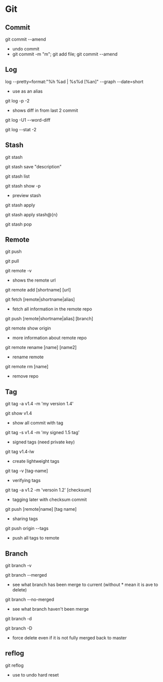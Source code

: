 # Git

## Commit
git commit --amend
* undo commit
* git commit -m "m"; git add file; git commit --amend

## Log
log --pretty=format:\"%h %ad | %s%d [%an]\" --graph --date=short
* use as an alias

git log -p -2
* shows diff in from last 2 commit

git log -U1 --word-diff

git log --stat -2

## Stash
git stash

git stash save "description"

git stash list

git stash show -p
* preview stash

git stash apply

git stash apply stash@{n}

git stash pop

## Remote
git push

git pull

git remote -v
* shows the remote url

git remote add [shortname] [url]

git fetch [remote|shortname|alias]
* fetch all information in the remote repo

git push [remote|shortname|alias] [branch]

git remote show origin
* more information about remote repo

git remote rename [name] [name2]
* rename remote

git remote rm [name]
* remove repo

## Tag
git tag -a v1.4 -m 'my version 1.4'

git show v1.4
* show all commit with tag

git tag -s v1.4 -m 'my signed 1.5 tag'
* signed tags (need private key)

git tag v1.4-lw
* create lightweight tags

git tag -v [tag-name]
* verifying tags

git tag -a v1.2 -m 'versoin 1.2' [checksum]
* tagging later with checksum commit

git push [remote|name] [tag name]
* sharing tags

git push origin --tags
* push all tags to remote

## Branch
git branch -v

git branch --merged
* see what branch has been merge to current (without * mean it is ave to delete)

git branch --no-merged
* see what branch haven't been merge

git branch -d

git branch -D
* force delete even if it is not fully merged back to master

## reflog
git reflog
* use to undo hard reset

